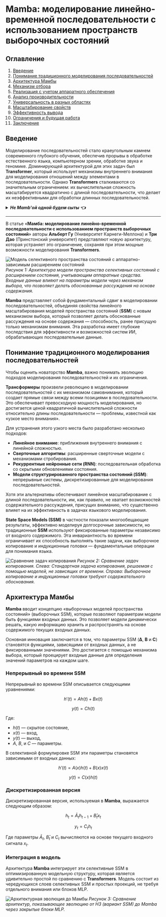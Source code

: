 # Mamba: моделирование линейно-временной последовательности с использованием пространств выборочных состояний

## Оглавление
1. [Введение](#введение)
2. [Понимание традиционного моделирования последовательностей](#понимание-традиционного-моделирования-последовательностей)
3. [Архитектура Мамбы](#архитектура-мамбы)
4. [Механизм отбора](#механизм-отбора)
5. [Реализация с учетом аппаратного обеспечения](#реализация-с-учетом-аппаратного-обеспечения)
6. [Анализ производительности](#анализ-производительности)
7. [Универсальность в разных областях](#универсальность-в-разных-областях)
8. [Масштабирование свойств](#масштабирование-свойств)
9. [Эффективность вывода](#эффективность-вывода)
10. [Ограничения и будущая работа](#ограничения-и-будущая-работа)
11. [Заключение](#заключение)

## **Введение**

Моделирование последовательностей стало краеугольным камнем современного глубокого обучения, обеспечив прорывы в обработке естественного языка, компьютерном зрении, обработке звука и геномике. Доминирующей архитектурой для этих задач был **Transformer**, который использует механизмы внутреннего внимания для моделирования отношений между элементами в последовательности. Однако **Transformers** сталкиваются со значительным ограничением: их вычислительная сложность масштабируется квадратично с длиной последовательности, что делает их неэффективными для обработки длинных последовательностей.

<details> 
    <summary><em><strong>Не Mamb'ой одной будем сыты 👈</strong></em></summary>

---

Современные исследовательские модели, претендующие на контекст длиной до одного миллиона токенов, активно применяют различные стратегии для преодоления квадратичной сложности классического механизма внимания. Среди основных подходов — синтетическое расширение данных и масштабирование позиционных эмбеддингов (RoPE) для обучения моделей к обработке экстремально длинных последовательностей; иерархически организованное (Hierarchically Pruned) и динамически разреженное внимание (HiP) с уменьшенной временной сложностью до O(T log T) и пространственной до O(T); метод рекуррентного хранения памяти (RMT) для линейного масштабирования вычислений при хранении информации в «внешней» памяти; а также селекция топ-k релевантных токенов на каждом шаге генерации для снижения объёма внимания менее чем к 2 % входных токенов. Алгоритмы, не требующие дополнительного обучения (RetrievalAttention), сокращают затраты памяти и времени за счёт векторного поиска и переиспользования ключ-значений. Пионером в практической реализации является открытая серия Qwen2.5-1M от Alibaba, где применяются синтетические данные, прогрессивное дообучение и многоступенчатая финетюнинг для эффективной поддержки 1 млн токенов.

## Современные модели с контекстом 1 млн токенов

### [Qwen2.5‑1M (Alibaba)](https://arxiv.org/abs/2501.15383)

- **Достижение контекста в 1 млн токенов** обеспечено «длинноконтекстным» предобучением на синтетически сгенерированных фрагментах и многоэтапным дообучением с учителем (Supervised Fine‑Tuning, SFT) и обучением с подкреплением с человеческой обратной связью (Reinforcement Learning from Human Feedback, RLHF).  
- **Прогрессивное масштабирование позиционных эмбеддингов (Rotary Positional Embeddings, RoPE)** сохраняет информацию о позициях при увеличении длины без заметной потери качества генерации.  
- Для инференса применяется **разреженное внимание (Sparse Attention)** — вычисление внимания только по наиболее релевантным токенам, что ускоряет вывод в 3–7× на разных аппаратных конфигурациях.

### [Recurrent Memory Transformer (RMT)](https://arxiv.org/abs/2304.11062)

- В RMT информация по сегментам последовательно сохраняется во «внешней» памяти, что обеспечивает **линейное масштабирование** вычислений по длине контекста.  
- Модель демонстрирует способность обрабатывать контексты до 2 млн токенов с минимальным ухудшением метрик перплексии.

### [Hierarchically Pruned Attention (HiP)](https://arxiv.org/abs/2406.09827)

- **Иерархическое отсечение ключей** (HiP) реализует пошаговый отбор топ‑k кандидатов через алгоритм, напоминающий дерево поиска, снижая временную сложность до O(T log T) и пространственную — до O(T).  
- Метод **не требует дополнительного дообучения** и опирается на закономерность локальности внимания в предобученных моделях.

### [Exploiting Sparsity for Long Context Inference: Million Token Contexts on Commodity GPUs](https://arxiv.org/abs/2502.06766)

- Предложен механизм **динамической селекции топ‑k релевантных токенов** (< 2 % входных) для вычисления внимания, позволяющий сохранять ≥ 95 % качества на бенчмарках RULER, AlpacaEval и Open LLM Leaderboard.  
- Подход позволяет запускать инференс на 1 млн токенов на GPU с 16 GB памяти без значительного ухудшения производительности.

### [RetrievalAttention: Accelerating Long-Context LLM Inference via Vector Retrieval](https://arxiv.org/abs/2409.10516)

- **RetrievalAttention** — training‑free метод, использующий предварительный векторный поиск (approximate nearest neighbor search, ANNS) для выборки наиболее релевантных ключ‑значений и последующего их переиспользования, что снижает загрузку GPU‑памяти и ускоряет вычисления.  
- Подход позволяет адаптировать уже обученные модели без полного ретренинга и эффективно обрабатывать экстремально длинные последовательности.

</details> 

---

В статье «**Мамба: моделирование линейно-временной последовательности с использованием пространств выборочных состояний**» авторы **Альберт Гу** (Университет Карнеги-Меллона) и **Три Дао** (Принстонский университет) представляют новую архитектуру, которая устраняет это ограничение, сохраняя при этом мощные возможности моделирования **Transformers**.

![Модель селективного пространства состояний с аппаратно-зависимым расширением состояний](https://raw.githubusercontent.com/Verbasik/Weekly-arXiv-ML-AI-Research-Review/refs/heads/develop/2025/week-16/assets/Image_01.png)  
*Рисунок 1: Архитектура модели пространства селективных состояний с расширением состояния, учитывающим аппаратные средства. Входные данные влияют на параметры модели через механизм выбора, что позволяет делать обоснованные рассуждения на основе содержания.*

**Mamba** представляет собой фундаментальный сдвиг в моделировании последовательностей, объединяя свойства линейного масштабирования моделей пространства состояний (**SSM**) с новым механизмом выбора, который позволяет делать обоснованные рассуждения на основе содержания — способность, ранее присущую только механизмам внимания. Эта разработка имеет глубокие последствия для эффективности и возможностей систем ИИ, обрабатывающих последовательные данные.

## **Понимание традиционного моделирования последовательностей**

Чтобы оценить новаторство **Mamba**, важно понимать эволюцию подходов моделирования последовательностей и их ограничения.

**Трансформеры** произвели революцию в моделировании последовательностей с их механизмом самовнимания, который создает прямые связи между всеми позициями в последовательности. Это обеспечивает превосходную мощность моделирования, но достигается ценой квадратичной вычислительной сложности относительно длины последовательности — проблемы, известной как «узкое место внимания».

Для устранения этого узкого места было разработано несколько подходов:

- **Линейное внимание**: приближения внутреннего внимания с линейной сложностью.
- **Сверточные алгоритмы**: расширенные сверточные модели с механизмами стробирования.
- **Рекуррентные нейронные сети (RNN)**: последовательная обработка со скрытыми обновлениями состояния.
- **Модели структурированного пространства состояний (SSM)**: непрерывные системы, дискретизированные для моделирования последовательностей.

Хотя эти альтернативы обеспечивают линейное масштабирование с длиной последовательности, им, как правило, не хватает возможностей содержательного рассуждения, присущих вниманию, что существенно влияет на их эффективность в задачах языкового моделирования.

**State Space Models (SSM)** в частности показали многообещающие результаты, эффективно моделируя долгосрочные зависимости, но традиционные **SSM** используют фиксированные параметры независимо от входного содержимого. Эта инвариантность во времени ограничивает их способность выполнять такие задачи, как выборочное копирование и индукционные головки — фундаментальные операции для понимания языка.

![Сравнение задач копирования](https://raw.githubusercontent.com/Verbasik/Weekly-arXiv-ML-AI-Research-Review/refs/heads/develop/2025/week-16/assets/Image_02.png)
*Рисунок 2: Сравнение задач копирования. Слева: Стандартная задача копирования, решаемая с помощью моделей, не зависящих от времени. Справа: Выборочное копирование и индукционные головки требуют содержательного обоснования.*

## **Архитектура Мамбы**

**Mamba** вводит концепцию «выборочных моделей пространства состояний» (выборочных SSM), которые позволяют параметрам модели быть функциями входных данных. Это позволяет модели динамически решать, какую информацию хранить и распространять на основе содержимого текущих входных данных.

Основная инновация заключается в том, что параметры SSM (**Δ**, **B** и **C**) становятся функциями, зависящими от входных данных, а не фиксированными значениями. Это достигается с помощью механизма выбора, который проецирует входные данные для определения значений параметров на каждом шаге.

### Непрерывный во времени SSM

Непрерывный во времени SSM описывается следующими уравнениями:

$$
h'(t) = A h(t) + B x(t)
$$

$$
y(t) = C h(t)
$$

Где:
- $h(t)$ — скрытое состояние,
- $x(t)$ — вход,
- $y(t)$ — выход,
- $A$, $B$, и $C$ — параметры.

В селективной формулировке SSM эти параметры становятся зависимыми от входных данных:

$$
h'(t) = A(x) h(t) + B(x) x(t)
$$

$$
y(t) = C(x) h(t)
$$

### Дискретизированная версия

Дискретизированная версия, используемая в **Mamba**, выражается следующим образом:

$$
h_t = Ā_t h_{t-1} + B̄_t x_t
$$

$$
y_t = C_t h_t
$$

Где параметры $Ā_t$, $B̄_t$ и $C_t$ вычисляются на основе текущего входного сигнала $x_t$.

### Интеграция в модель

Архитектура **Mamba** интегрирует эти селективные SSM в оптимизированную модельную структуру, которая является удивительно простой по сравнению с **Transformers**. Модель состоит из чередующихся слоев селективных SSM и простых проекций, не требуя отдельного внимания или блоков MLP.

![Архитектурная эволюция до Мамбы](https://raw.githubusercontent.com/Verbasik/Weekly-arXiv-ML-AI-Research-Review/refs/heads/develop/2025/week-16/assets/Image_03.png)
*Рисунок 3: Сравнение архитектур, показывающее эволюцию от H3 (вариант SSM) до Mamba через закрытые блоки MLP.*
